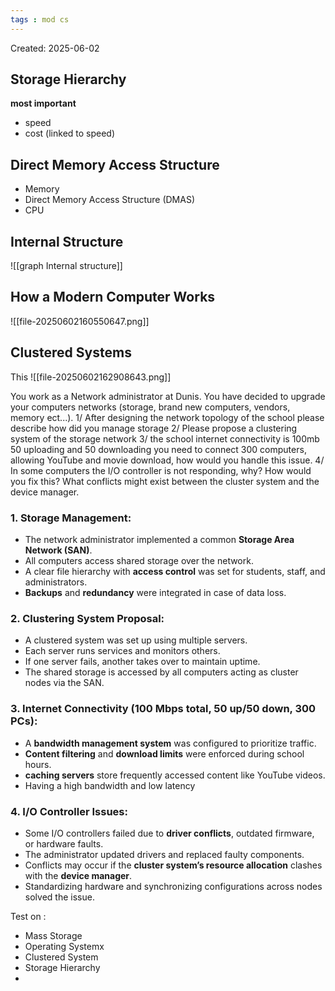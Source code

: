 ```yaml
---
tags : mod cs
---
```

Created: 2025-06-02

## Storage Hierarchy
**most important** 
- speed
- cost (linked to speed)

## Direct Memory Access Structure
- Memory
- Direct Memory Access Structure (DMAS)
- CPU

## Internal Structure
![[graph Internal structure]]

## How a Modern Computer Works
![[file-20250602160550647.png]]

## Clustered Systems
This
![[file-20250602162908643.png]]

You work as a Network administrator at Dunis. You have decided to upgrade your computers networks (storage, brand new computers, vendors, memory ect...).
1/ After designing the network topology of the school please describe how did you manage storage
2/ Please propose a clustering system of the storage network
3/ the school internet connectivity is 100mb 50 uploading and 50 downloading you need to connect 300 computers, allowing YouTube and movie download, how would you handle this issue.
4/ In some computers the I/O controller is not responding, why? How would you fix this? What conflicts might exist between the cluster system and the device manager.

### 1. Storage Management:
- The network administrator implemented a common **Storage Area Network (SAN)**.
- All computers access shared storage over the network.
- A clear file hierarchy with **access control** was set for students, staff, and administrators.
- **Backups** and **redundancy** were integrated in case of data loss.

### 2. Clustering System Proposal:
- A clustered system was set up using multiple servers.
- Each server runs services and monitors others.
- If one server fails, another takes over to maintain uptime.
- The shared storage is accessed by all computers acting as cluster nodes via the SAN.

### 3. Internet Connectivity (100 Mbps total, 50 up/50 down, 300 PCs):

- A **bandwidth management system** was configured to prioritize traffic.
- **Content filtering** and **download limits** were enforced during school hours.
- **caching servers** store frequently accessed content like YouTube videos.
- Having a high bandwidth and low latency

### 4. I/O Controller Issues:

- Some I/O controllers failed due to **driver conflicts**, outdated firmware, or hardware faults.
- The administrator updated drivers and replaced faulty components.
- Conflicts may occur if the **cluster system’s resource allocation** clashes with the **device manager**.
- Standardizing hardware and synchronizing configurations across nodes solved the issue.

Test on : 
- Mass Storage
- Operating Systemx
- Clustered System 
- Storage Hierarchy
- 